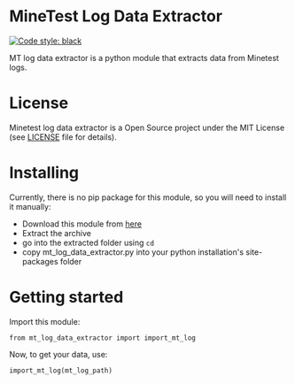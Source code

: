# MineTest Log Data Extractor
[![Code style: black](https://img.shields.io/badge/code%20style-black-000000.svg)](https://github.com/psf/black)

MT log data extractor is a python module that extracts data from Minetest logs.
# License
Minetest log data extractor is a Open Source project under the MIT License (see [LICENSE](./LICENSE) file for details).
# Installing
Currently, there is no pip package for this module, so you will need to install it manually:
- Download this module from [here](https://github.com/Miner34dev/Minetest-log-data-extractor/archive/refs/heads/main.zip)
- Extract the archive
- go into the extracted folder using ```cd```
- copy mt_log_data_extractor.py into your python installation's site-packages folder
# Getting started
Import this module:
```python3
from mt_log_data_extractor import import_mt_log
```
Now, to get your data, use:
```python3
import_mt_log(mt_log_path)
```